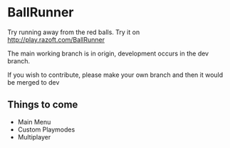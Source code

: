 BallRunner
==========

Try running away from the red balls. Try it on http://play.razoft.com/BallRunner

The main working branch is in origin, development occurs in the dev branch.

If you wish to contribute, please make your own branch and then it would be merged to dev


## Things to come ##
* Main Menu
* Custom Playmodes
* Multiplayer
